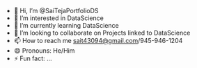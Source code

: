 - 👋 Hi, I’m @SaiTejaPortfolioDS
- 👀 I’m interested in DataScience
- 🌱 I’m currently learning DataScience
- 💞️ I’m looking to collaborate on Projects linked to DataScience
- 📫 How to reach me sait43094@gmail.com/945-946-1204
- 😄 Pronouns: He/Him
- ⚡ Fun fact: ...

<!---
SaiTejaPortfolioDS/SaiTejaPortfolioDS is a ✨ special ✨ repository because its `README.md` (this file) appears on your GitHub profile.
You can click the Preview link to take a look at your changes.
--->
